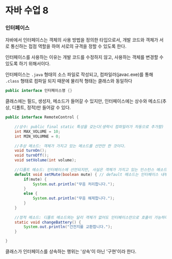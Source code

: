 # 자바 수업 8



### 인터페이스

자바에서 인터페이스는 객체의 사용 방법을 정의한 타입으로서, 개발 코드와 객체가 서로 통신하는 접점 역할을 하여 서로의 규격을 정할 수 있도록 한다.

인터페이스를 사용하는 이유는 개발 코드를 수정하지 않고, 사용하는 객체를 변경할 수 있도록 하기 위해서이다.



인터페이스는 `.java` 형태의 소스 파일로 작성되고, 컴파일러(javac.exe)를 통해 `.class` 형태로 컴파일 되지 때문에 물리적 형태는 클래스와 동일하다

```java
public interface 인터페이스명 {}
```



클래스에는 필드, 생성자, 메소드가 들어갈 수 있지만, 인터페이스에는 상수와 메소드(추상, 디폴트, 정적)만 들어갈 수 있다.



```java
public interface RemoteControl {
	
	//상수: public final static 특성을 갖는다(생략시 컴파일러가 자동으로 추가함)
	int MAX_VOLUME = 10;
	int MIN_VOLUMNE = 0;
	
	//추상 메소드: 객체가 가지고 있는 메소드를 선언만 한 것이다.
	void turnOn();
	void turnOff();
	void setVolume(int volume);
	
	//디폴트 메소드: 인터페이스에 선언되지만, 사실은 객체가 가지고 있는 인스턴스 메소드라고 생각해야 한다.
	default void setMute(boolean mute) { // default 메소드는 인터페이스 내부에서도 구현 가능하다.
		if(mute) {
			System.out.println("무음 처리합니다.");
		}
		else {
			System.out.println("무음 해제합니다.");
		}
	}
	
	//정적 메소드: 디폴트 메소드와는 달리 객체가 없어도 인터페이스만으로 호출이 가능하다
	static void changeBattery() {
		System.out.println("건전지를 교환합니다.");
	}

}
```



클래스가 인터페이스를 상속하는 행위는 '상속'이 아닌 '구현'이라 한다.